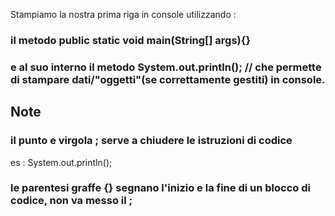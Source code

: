 Stampiamo la nostra prima riga in console utilizzando :

### il metodo public static void main(String[] args){}

### e al suo interno il metodo System.out.println(); // che permette di stampare dati/"oggetti"(se correttamente gestiti) in console.

## Note

### il punto e virgola ; serve a chiudere le istruzioni di codice

es : System.out.println();

### le parentesi graffe {} segnano l'inizio e la fine di un blocco di codice, non va messo il ;
